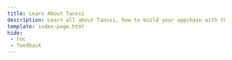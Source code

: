 ```yaml
---
title: Learn About Tanssi
description: Learn all about Tanssi, how to build your appchain with the rust language based substrate framework and how easy is to deploy your Appchain in the polkadot web3 ecosystem
template: index-page.html
hide: 
 - toc
 - feedback
---
```


